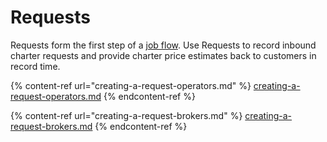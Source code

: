 # Requests

Requests form the first step of a [job flow](../../getting-started/concepts.md#job-flow). Use Requests to record inbound charter requests and provide charter price estimates back to customers in record time.

{% content-ref url="creating-a-request-operators.md" %}
[creating-a-request-operators.md](creating-a-request-operators.md)
{% endcontent-ref %}

{% content-ref url="creating-a-request-brokers.md" %}
[creating-a-request-brokers.md](creating-a-request-brokers.md)
{% endcontent-ref %}
